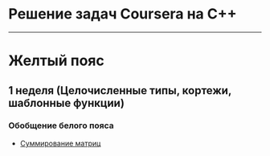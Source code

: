 # Решение задач Coursera на C++

-----------------------------

# Желтый пояс

## 1 неделя (Целочисленные типы, кортежи, шаблонные функции)
### Обобщение белого пояса
- [Суммирование матриц](matrix_sum.cpp)

